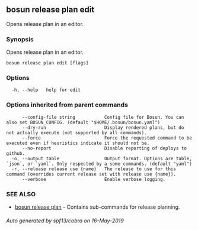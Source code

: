 ## bosun release plan edit

Opens release plan in an editor.

### Synopsis

Opens release plan in an editor.

```
bosun release plan edit [flags]
```

### Options

```
  -h, --help   help for edit
```

### Options inherited from parent commands

```
      --config-file string           Config file for Bosun. You can also set BOSUN_CONFIG. (default "$HOME/.bosun/bosun.yaml")
      --dry-run                      Display rendered plans, but do not actually execute (not supported by all commands).
      --force                        Force the requested command to be executed even if heuristics indicate it should not be.
      --no-report                    Disable reporting of deploys to github.
  -o, --output table                 Output format. Options are table, `json`, or `yaml`. Only respected by a some commands. (default "yaml")
  -r, --release release use {name}   The release to use for this command (overrides current release set with release use {name}).
      --verbose                      Enable verbose logging.
```

### SEE ALSO

* [bosun release plan](bosun_release_plan.md)	 - Contains sub-commands for release planning.

###### Auto generated by spf13/cobra on 16-May-2019
